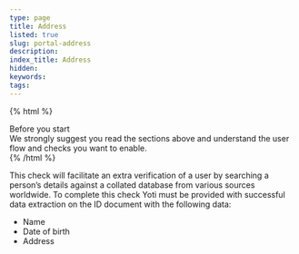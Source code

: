 ```yaml
---
type: page
title: Address
listed: true
slug: portal-address
description: 
index_title: Address
hidden: 
keywords: 
tags: 
---
```


{% html %}
<div class="alert-BYS">
   <div class="alert-title" id="BYS">
      Before you start
   </div>
   <div class="alert-text" >
We strongly suggest you read the sections above and understand the user flow and checks you want to enable.    </div>
   <div class="alert-links"> 
   </div>
</div>
{% /html %}

This check will facilitate an extra verification of a user by searching a person’s details against a collated database from various sources worldwide. To complete this check Yoti must be provided with successful data extraction on the ID document with the following data:

- Name
- Date of birth
- Address
